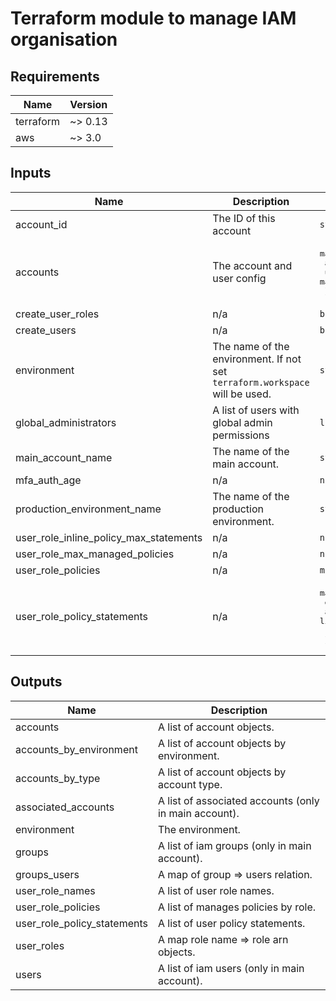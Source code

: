 # Terraform module to manage IAM organisation

## Requirements

| Name | Version |
|------|---------|
| terraform | ~> 0.13 |
| aws | ~> 3.0 |

## Inputs

| Name | Description | Type | Default | Required |
|------|-------------|------|---------|:--------:|
| account\_id | The ID of this account | `string` | n/a | yes |
| accounts | The account and user config | <pre>map(map(object({<br>    account_id = string,<br>    users = map(list(string))<br>  })))</pre> | n/a | yes |
| create\_user\_roles | n/a | `bool` | `true` | no |
| create\_users | n/a | `bool` | `true` | no |
| environment | The name of the environment. If not set `terraform.workspace` will be used. | `string` | `""` | no |
| global\_administrators | A list of users with global admin permissions | `list(string)` | `[]` | no |
| main\_account\_name | The name of the main account. | `string` | `"main"` | no |
| mfa\_auth\_age | n/a | `number` | `3600` | no |
| production\_environment\_name | The name of the production environment. | `string` | `"prod"` | no |
| user\_role\_inline\_policy\_max\_statements | n/a | `number` | `10` | no |
| user\_role\_max\_managed\_policies | n/a | `number` | `10` | no |
| user\_role\_policies | n/a | `map(list(string))` | `{}` | no |
| user\_role\_policy\_statements | n/a | <pre>map(list(object({<br>    effect = string,<br>    actions = list(string),<br>    resources = list(string)<br>  })))</pre> | `{}` | no |

## Outputs

| Name | Description |
|------|-------------|
| accounts | A list of account objects. |
| accounts\_by\_environment | A list of account objects by environment. |
| accounts\_by\_type | A list of account objects by account type. |
| associated\_accounts | A list of associated accounts (only in main account). |
| environment | The environment. |
| groups | A list of iam groups (only in main account). |
| groups\_users | A map of group => users relation. |
| user\_role\_names | A list of user role names. |
| user\_role\_policies | A list of manages policies by role. |
| user\_role\_policy\_statements | A list of user policy statements. |
| user\_roles | A map role name => role arn objects. |
| users | A list of iam users (only in main account). |


